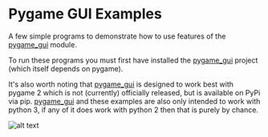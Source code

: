 # Pygame GUI Examples
A few simple programs to demonstrate how to use features of the [pygame_gui](https://github.com/MyreMylar/pygame_gui) module.

To run these programs you must first have installed the [pygame_gui](https://github.com/MyreMylar/pygame_gui) project (which itself depends on pygame). 

It's also worth noting that [pygame_gui](https://github.com/MyreMylar/pygame_gui) is designed to work best with pygame 2 which is not (currently) officially released, but is available on PyPi via pip. [pygame_gui](https://github.com/MyreMylar/pygame_gui) and these examples are also only intended to work with python 3, if any of it does work with python 2 then that is purely by chance.


![alt text](https://github.com/MyreMylar/pygame_gui_examples/raw/master/docs/example_1.png "Screenshot of a pygame_gui example program")
